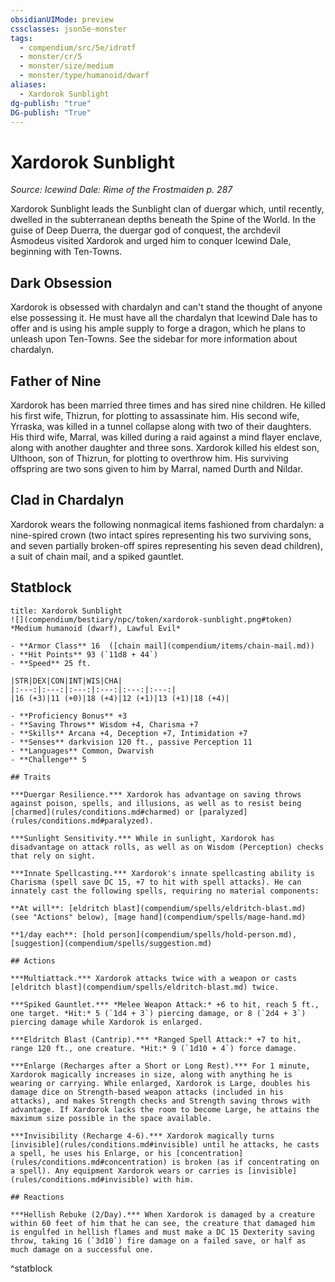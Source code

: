 ```yaml
---
obsidianUIMode: preview
cssclasses: json5e-monster
tags:
  - compendium/src/5e/idrotf
  - monster/cr/5
  - monster/size/medium
  - monster/type/humanoid/dwarf
aliases:
  - Xardorok Sunblight
dg-publish: "true"
DG-publish: "True"
---
```

# Xardorok Sunblight
*Source: Icewind Dale: Rime of the Frostmaiden p. 287*  

Xardorok Sunblight leads the Sunblight clan of duergar which, until recently, dwelled in the subterranean depths beneath the Spine of the World. In the guise of Deep Duerra, the duergar god of conquest, the archdevil Asmodeus visited Xardorok and urged him to conquer Icewind Dale, beginning with Ten-Towns.

## Dark Obsession

Xardorok is obsessed with chardalyn and can't stand the thought of anyone else possessing it. He must have all the chardalyn that Icewind Dale has to offer and is using his ample supply to forge a dragon, which he plans to unleash upon Ten-Towns. See the sidebar for more information about chardalyn.

## Father of Nine

Xardorok has been married three times and has sired nine children. He killed his first wife, Thizrun, for plotting to assassinate him. His second wife, Yrraska, was killed in a tunnel collapse along with two of their daughters. His third wife, Marral, was killed during a raid against a mind flayer enclave, along with another daughter and three sons. Xardorok killed his eldest son, Ulthoon, son of Thizrun, for plotting to overthrow him. His surviving offspring are two sons given to him by Marral, named Durth and Nildar.

## Clad in Chardalyn

Xardorok wears the following nonmagical items fashioned from chardalyn: a nine-spired crown (two intact spires representing his two surviving sons, and seven partially broken-off spires representing his seven dead children), a suit of chain mail, and a spiked gauntlet.

## Statblock

```ad-statblock
title: Xardorok Sunblight
![](compendium/bestiary/npc/token/xardorok-sunblight.png#token)
*Medium humanoid (dwarf), Lawful Evil*

- **Armor Class** 16  ([chain mail](compendium/items/chain-mail.md))
- **Hit Points** 93 (`11d8 + 44`)
- **Speed** 25 ft.

|STR|DEX|CON|INT|WIS|CHA|
|:---:|:---:|:---:|:---:|:---:|:---:|
|16 (+3)|11 (+0)|18 (+4)|12 (+1)|13 (+1)|18 (+4)|

- **Proficiency Bonus** +3
- **Saving Throws** Wisdom +4, Charisma +7
- **Skills** Arcana +4, Deception +7, Intimidation +7
- **Senses** darkvision 120 ft., passive Perception 11
- **Languages** Common, Dwarvish
- **Challenge** 5

## Traits

***Duergar Resilience.*** Xardorok has advantage on saving throws against poison, spells, and illusions, as well as to resist being [charmed](rules/conditions.md#charmed) or [paralyzed](rules/conditions.md#paralyzed).

***Sunlight Sensitivity.*** While in sunlight, Xardorok has disadvantage on attack rolls, as well as on Wisdom (Perception) checks that rely on sight.

***Innate Spellcasting.*** Xardorok's innate spellcasting ability is Charisma (spell save DC 15, +7 to hit with spell attacks). He can innately cast the following spells, requiring no material components:

**At will**: [eldritch blast](compendium/spells/eldritch-blast.md) (see "Actions" below), [mage hand](compendium/spells/mage-hand.md)

**1/day each**: [hold person](compendium/spells/hold-person.md), [suggestion](compendium/spells/suggestion.md)

## Actions

***Multiattack.*** Xardorok attacks twice with a weapon or casts [eldritch blast](compendium/spells/eldritch-blast.md) twice.

***Spiked Gauntlet.*** *Melee Weapon Attack:* +6 to hit, reach 5 ft., one target. *Hit:* 5 (`1d4 + 3`) piercing damage, or 8 (`2d4 + 3`) piercing damage while Xardorok is enlarged.

***Eldritch Blast (Cantrip).*** *Ranged Spell Attack:* +7 to hit, range 120 ft., one creature. *Hit:* 9 (`1d10 + 4`) force damage.

***Enlarge (Recharges after a Short or Long Rest).*** For 1 minute, Xardorok magically increases in size, along with anything he is wearing or carrying. While enlarged, Xardorok is Large, doubles his damage dice on Strength-based weapon attacks (included in his attacks), and makes Strength checks and Strength saving throws with advantage. If Xardorok lacks the room to become Large, he attains the maximum size possible in the space available.

***Invisibility (Recharge 4-6).*** Xardorok magically turns [invisible](rules/conditions.md#invisible) until he attacks, he casts a spell, he uses his Enlarge, or his [concentration](rules/conditions.md#concentration) is broken (as if concentrating on a spell). Any equipment Xardorok wears or carries is [invisible](rules/conditions.md#invisible) with him.

## Reactions

***Hellish Rebuke (2/Day).*** When Xardorok is damaged by a creature within 60 feet of him that he can see, the creature that damaged him is engulfed in hellish flames and must make a DC 15 Dexterity saving throw, taking 16 (`3d10`) fire damage on a failed save, or half as much damage on a successful one.
```
^statblock